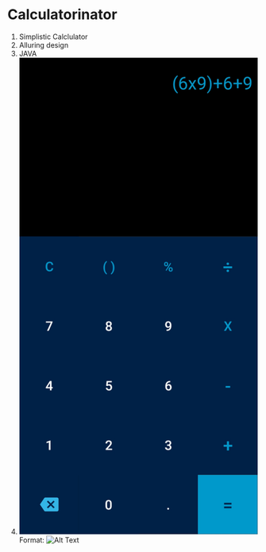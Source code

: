 # Calculatorinator
1. Simplistic Calclulator
1. Alluring design
1. JAVA
1. ![GitHub Logo](Screenshot_2020-07-28-19-23-16-002_com.example.calulator_inator.jpg)
Format: ![Alt Text](url)
